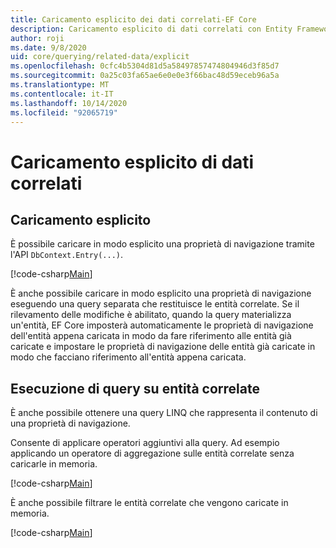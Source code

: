 ```yaml
---
title: Caricamento esplicito dei dati correlati-EF Core
description: Caricamento esplicito di dati correlati con Entity Framework Core
author: roji
ms.date: 9/8/2020
uid: core/querying/related-data/explicit
ms.openlocfilehash: 0cfc4b5304d81d5a58497857474804946d3f85d7
ms.sourcegitcommit: 0a25c03fa65ae6e0e0e3f66bac48d59eceb96a5a
ms.translationtype: MT
ms.contentlocale: it-IT
ms.lasthandoff: 10/14/2020
ms.locfileid: "92065719"
---
```

# <a name="explicit-loading-of-related-data"></a>Caricamento esplicito di dati correlati

## <a name="explicit-loading"></a>Caricamento esplicito

È possibile caricare in modo esplicito una proprietà di navigazione tramite l'API `DbContext.Entry(...)`.

[!code-csharp[Main](../../../../samples/core/Querying/RelatedData/Program.cs#Eager)]

È anche possibile caricare in modo esplicito una proprietà di navigazione eseguendo una query separata che restituisce le entità correlate. Se il rilevamento delle modifiche è abilitato, quando la query materializza un'entità, EF Core imposterà automaticamente le proprietà di navigazione dell'entità appena caricata in modo da fare riferimento alle entità già caricate e impostare le proprietà di navigazione delle entità già caricate in modo che facciano riferimento all'entità appena caricata.

## <a name="querying-related-entities"></a>Esecuzione di query su entità correlate

È anche possibile ottenere una query LINQ che rappresenta il contenuto di una proprietà di navigazione.

Consente di applicare operatori aggiuntivi alla query. Ad esempio applicando un operatore di aggregazione sulle entità correlate senza caricarle in memoria.

[!code-csharp[Main](../../../../samples/core/Querying/RelatedData/Program.cs#NavQueryAggregate)]

È anche possibile filtrare le entità correlate che vengono caricate in memoria.

[!code-csharp[Main](../../../../samples/core/Querying/RelatedData/Program.cs#NavQueryFiltered)]
